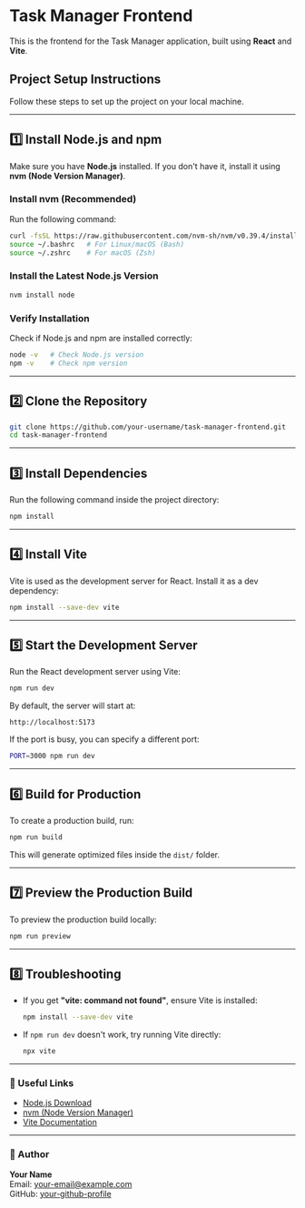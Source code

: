 # Task Manager Frontend

This is the frontend for the Task Manager application, built using **React** and **Vite**.

## **Project Setup Instructions**

Follow these steps to set up the project on your local machine.

---

## **1️⃣ Install Node.js and npm**

Make sure you have **Node.js** installed. If you don't have it, install it using **nvm (Node Version Manager)**.

### **Install nvm (Recommended)**
Run the following command:
```sh
curl -fsSL https://raw.githubusercontent.com/nvm-sh/nvm/v0.39.4/install.sh | bash
source ~/.bashrc   # For Linux/macOS (Bash)
source ~/.zshrc    # For macOS (Zsh)
```

### **Install the Latest Node.js Version**
```sh
nvm install node
```

### **Verify Installation**
Check if Node.js and npm are installed correctly:
```sh
node -v   # Check Node.js version
npm -v    # Check npm version
```

---

## **2️⃣ Clone the Repository**
```sh
git clone https://github.com/your-username/task-manager-frontend.git
cd task-manager-frontend
```

---

## **3️⃣ Install Dependencies**
Run the following command inside the project directory:
```sh
npm install
```

---

## **4️⃣ Install Vite**
Vite is used as the development server for React. Install it as a dev dependency:
```sh
npm install --save-dev vite
```

---

## **5️⃣ Start the Development Server**
Run the React development server using Vite:
```sh
npm run dev
```
By default, the server will start at:
```
http://localhost:5173
```
If the port is busy, you can specify a different port:
```sh
PORT=3000 npm run dev
```

---

## **6️⃣ Build for Production**
To create a production build, run:
```sh
npm run build
```
This will generate optimized files inside the `dist/` folder.

---

## **7️⃣ Preview the Production Build**
To preview the production build locally:
```sh
npm run preview
```

---

## **8️⃣ Troubleshooting**
- If you get **"vite: command not found"**, ensure Vite is installed:
  ```sh
  npm install --save-dev vite
  ```
- If `npm run dev` doesn't work, try running Vite directly:
  ```sh
  npx vite
  ```

---

### **🔗 Useful Links**
- [Node.js Download](https://nodejs.org/)
- [nvm (Node Version Manager)](https://github.com/nvm-sh/nvm)
- [Vite Documentation](https://vitejs.dev/)

---

### **📌 Author**
**Your Name**  
Email: [your-email@example.com](mailto:your-email@example.com)  
GitHub: [your-github-profile](https://github.com/your-username)

